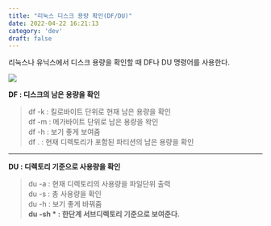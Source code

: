 ```yaml
---
title: "리눅스 디스크 용량 확인(DF/DU)"
date: 2022-04-22 16:21:13
category: 'dev'
draft: false
---
```


리눅스나 유닉스에서 디스크 용량을 확인할 때 DF나 DU 명령어를 사용한다.

![](https://blog.kakaocdn.net/dn/c6mlvH/btqzYVRRkre/hawUqkkbuhyuz1qPOtZLfk/img.png)

**DF : 디스크의 남은 용량을 확인**

> df -k : 킬로바이트 단위로 현재 남은 용량을 확인  
> df -m : 메가바이트 단위로 남은 용량을 왁인   
> df -h : 보기 좋게 보여줌  
> df . : 현재 디렉토리가 포함된 파티션의 남은 용량을 확인

* * *

**DU : 디렉토리 기준으로 사용량을 확인**

> du -a : 현재 디렉토리의 사용량을 파일단위 출력  
> du -s : 총 사용량을 확인  
> du -h : 보기 좋게 바꿔줌   
> **du -sh \* : 한단계 서브디렉토리 기준으로 보여준다.**
